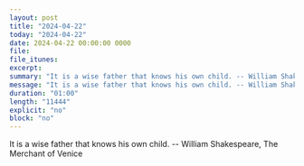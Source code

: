 ```yaml
---
layout: post
title: "2024-04-22"
today: "2024-04-22"
date: 2024-04-22 00:00:00 0000
file:
file_itunes:
excerpt:
summary: "It is a wise father that knows his own child. -- William Shakespeare, The Merchant of Venice "
message: "It is a wise father that knows his own child. -- William Shakespeare, The Merchant of Venice "
duration: "01:00"
length: "11444"
explicit: "no"
block: "no"
---
```

It is a wise father that knows his own child. -- William Shakespeare, The Merchant of Venice 

